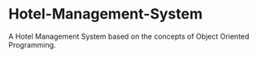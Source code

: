 # Hotel-Management-System
A Hotel Management System based on the concepts of Object Oriented Programming.
